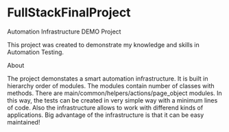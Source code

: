 # FullStackFinalProject
Automation Infrastructure DEMO Project

This project was created to demonstrate my knowledge and skills in Automation Testing.

About

The project demonstates a smart automation infrastructure. It is built in hierarchy order of modules. The modules contain number of classes with methods. There are main/common/helpers/actions/page_object modules. In this way, the tests can be created in very simple way with a minimum lines of code. Also the infrastructure allows to work with differend kinds of applications. Big advantage of the infrastructure is that it can be easy maintained!
